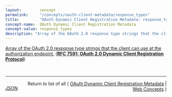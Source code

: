 ```yaml
---
layout:        concept
permalink:     "/concepts/oauth-client-metadata/response_types"
title:         "OAuth Dynamic Client Registration Metadata: response_types"
concept-name:  OAuth Dynamic Client Registration Metadata
concept-value: response_types
description: "Array of the OAuth 2.0 response type strings that the client can use at the authorization endpoint."
---
```


[Array of the OAuth 2.0 response type strings that the client can use at the authorization endpoint.](https://datatracker.ietf.org/doc/html/rfc7591#section-2 "Read documentation for OAuth Dynamic Client Registration Metadata &#34;response_types&#34;") (**[RFC 7591: OAuth 2.0 Dynamic Client Registration Protocol](/specs/IETF/RFC/7591 "This specification defines mechanisms for dynamically registering OAuth 2.0 clients with authorization servers. Registration requests send a set of desired client metadata values to the authorization server. The resulting registration responses return a client identifier to use at the authorization server and the client metadata values registered for the client. The client can then use this registration information to communicate with the authorization server using the OAuth 2.0 protocol. This specification also defines a set of common client metadata fields and values for clients to use during registration.")**)

<br/>
<hr/>

<p style="float : left"><a href="./response_types.json" title="JSON representing this particular Web Concept value">JSON</a></p>
<p style="text-align: right">Return to list of all ( <a href="../oauth-client-metadata/">OAuth Dynamic Client Registration Metadata</a> | <a href="../">Web Concepts</a> )</p>
